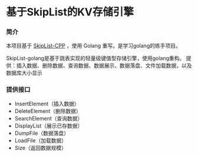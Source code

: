 # 基于SkipList的KV存储引擎

### 简介
本项目基于 [SkipList-CPP](https://github.com/youngyangyang04/Skiplist-CPP) ，使用 Golang 重写。是学习golang的练手项目。

SkipList-golang是基于跳表实现的轻量级键值型存储引擎，使用golang重构。
提供：插入数据、删除数据、查询数据、数据展示、数据落盘、文件加载数据，以及数据库大小显示

### 提供接口
- InsertElement（插入数据）
- DeleteElement（删除数据）
- SearchElement（查询数据）
- DisplayList（展示已存数据）
- DumpFile（数据落盘）
- LoadFile（加载数据）
- Size（返回数据规模）


